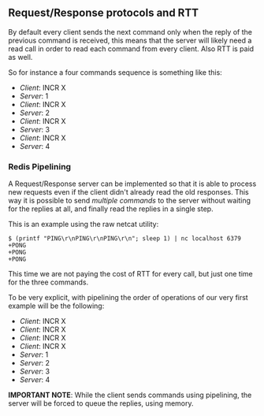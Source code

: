 ## Request/Response protocols and RTT
By default every client sends the next command only when the reply of the previous command is received, this means that the server will likely need a read call in order to read each command from every client. Also RTT is paid as well.

So for instance a four commands sequence is something like this:
- *Client*: INCR X
- *Server*: 1
- *Client*: INCR X
- *Server*: 2
- *Client*: INCR X
- *Server*: 3
- *Client*: INCR X
- *Server*: 4

### Redis Pipelining
A Request/Response server can be implemented so that it is able to process new requests even if the client didn't already read the old responses. This way it is possible to send *multiple commands* to the server without waiting for the replies at all, and finally read the replies in a single step.

This is an example using the raw netcat utility:
```
$ (printf "PING\r\nPING\r\nPING\r\n"; sleep 1) | nc localhost 6379
+PONG
+PONG
+PONG
```
This time we are not paying the cost of RTT for every call, but just one time for the three commands.

To be very explicit, with pipelining the order of operations of our very first example will be the following:
- *Client*: INCR X
- *Client*: INCR X
- *Client*: INCR X
- *Client*: INCR X
- *Server*: 1
- *Server*: 2
- *Server*: 3
- *Server*: 4

**IMPORTANT NOTE**: While the client sends commands using pipelining, the server will be forced to queue the replies, using memory. 
